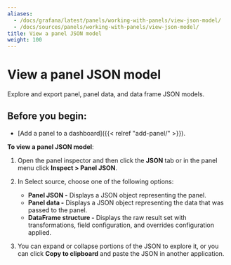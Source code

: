 ```yaml
---
aliases:
  - /docs/grafana/latest/panels/working-with-panels/view-json-model/
  - /docs/sources/panels/working-with-panels/view-json-model/
title: View a panel JSON model
weight: 100
---
```


# View a panel JSON model

Explore and export panel, panel data, and data frame JSON models.

## Before you begin:

- [Add a panel to a dashboard]({{< relref "add-panel/" >}}).

**To view a panel JSON model**:

1. Open the panel inspector and then click the **JSON** tab or in the panel menu click **Inspect > Panel JSON**.

1. In Select source, choose one of the following options:

   - **Panel JSON -** Displays a JSON object representing the panel.
   - **Panel data -** Displays a JSON object representing the data that was passed to the panel.
   - **DataFrame structure -** Displays the raw result set with transformations, field configuration, and overrides configuration applied.

1. You can expand or collapse portions of the JSON to explore it, or you can click **Copy to clipboard** and paste the JSON in another application.
